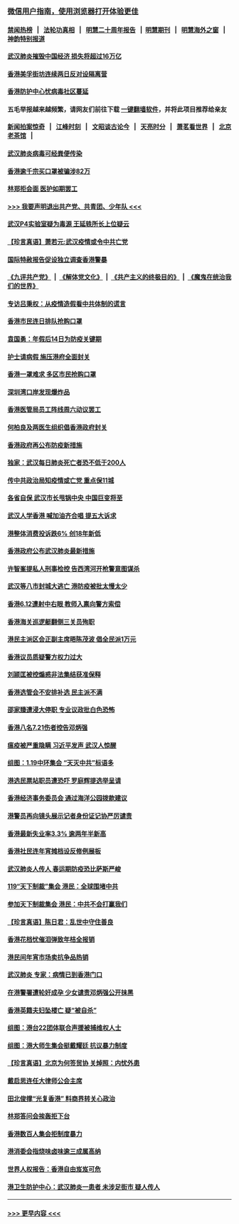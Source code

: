### [微信用户指南，使用浏览器打开体验更佳](https://github.com/gfw-breaker/banned-news1/blob/master/indexes/wechat-guide.md?t=0)
#### [禁闻热榜](热点新闻.md?t=0)  &nbsp;&nbsp;|&nbsp;&nbsp; [法轮功真相](https://github.com/gfw-breaker/truth/blob/master/README.md?t=0) &nbsp;&nbsp;|&nbsp;&nbsp; [明慧二十周年报告](https://github.com/gfw-breaker/mh-reports/blob/master/README.md?t=0) &nbsp;&nbsp;|&nbsp;&nbsp;[明慧期刊](https://github.com/gfw-breaker/mh-qikan) &nbsp;&nbsp;|&nbsp;&nbsp; [明慧海外之窗](https://github.com/gfw-breaker/mh-news/blob/master/README.md?t=0) &nbsp;&nbsp;|&nbsp;&nbsp; [神韵特别报道](https://github.com/gfw-breaker/mh-news/blob/master/shenyun.md?t=0)
#### [武汉肺炎摧毁中国经济 损失将超过16万亿](../pages/nsc415/n11839723.md?t=02031122) 
#### [香港美孚街坊连续两日反对设隔离营](../pages/nsc415/n11839962.md?t=02031122) 
#### [香港防护中心忧病毒社区蔓延](../pages/nsc415/n11839933.md?t=02031122) 
#### 五毛举报越来越频繁，请网友们前往下载 [一键翻墙软件](https://github.com/gfw-breaker/ssr-accounts)，并将此项目推荐给亲友
#### [新闻拍案惊奇](https://github.com/gfw-breaker/banned-news1/blob/master/pages/link4.md) &nbsp;&nbsp;|&nbsp;&nbsp; [江峰时刻](https://github.com/gfw-breaker/banned-news1/blob/master/pages/link4.md) &nbsp;&nbsp;|&nbsp;&nbsp; [文昭谈古论今](https://github.com/gfw-breaker/banned-news1/blob/master/pages/link4.md) &nbsp;&nbsp;|&nbsp;&nbsp; [天亮时分](https://github.com/gfw-breaker/banned-news1/blob/master/pages/link4.md) &nbsp;&nbsp;|&nbsp;&nbsp; [萧茗看世界](https://github.com/gfw-breaker/banned-news1/blob/master/pages/link4.md) &nbsp;&nbsp;|&nbsp;&nbsp; [北京老茶馆](https://github.com/gfw-breaker/banned-news1/blob/master/pages/link4.md) &nbsp;&nbsp;|&nbsp;&nbsp; 
#### [武汉肺炎病毒可经粪便传染](../pages/nsc415/n11839939.md?t=02031122) 
#### [香港逾千宗买口罩被骗涉82万](../pages/nsc415/n11839914.md?t=02031122) 
#### [林郑拒会面 医护如期罢工](../pages/nsc415/n11839892.md?t=02031122) 
#### [>>> 我要声明退出共产党、共青团、少年队 <<<](https://github.com/begood0513/goodnews/blob/master/quit/letter.md) 
#### [武汉P4实验室疑为毒源 王延轶所长上位疑云](../pages/nsc415/n11835543.md?t=02031122) 
#### [【珍言真语】萧若元:武汉疫情或令中共亡党](../pages/nsc415/n11829394.md?t=02031122) 
#### [国际特赦报告促设独立调查香港警暴](../pages/nsc415/n11833845.md?t=02031122) 
#### [《九评共产党》](https://github.com/begood0513/9ping.md/blob/master/README.md) &nbsp;|&nbsp; [《解体党文化》](../../../../jtdwh.md/blob/master/README.md)  &nbsp;|&nbsp; [《共产主义的终极目的》](../../../../gczydzjmd.md/blob/master/README.md) &nbsp;|&nbsp; [《魔鬼在统治我们的世界》](../../../../mgztzwmdsj.md/blob/master/README.md) 
#### [专访吕秉权：从疫情造假看中共体制的谎言](../pages/nsc415/n11833813.md?t=02031122) 
#### [香港市民连日排队抢购口罩](../pages/nsc415/n11833794.md?t=02031122) 
#### [袁国勇：年假后14日为防疫关键期](../pages/nsc415/n11831088.md?t=02031122) 
#### [护士请病假 施压港府全面封关](../pages/nsc415/n11831030.md?t=02031122) 
#### [香港一罩难求 多区市民抢购口罩](../pages/nsc415/n11831002.md?t=02031122) 
#### [深圳湾口岸发现爆炸品](../pages/nsc415/n11828802.md?t=02031122) 
#### [香港医管局员工阵线周六动议罢工](../pages/nsc415/n11828762.md?t=02031122) 
#### [何柏良及两医生组织倡香港政府封关](../pages/nsc415/n11828749.md?t=02031122) 
#### [香港政府再公布防疫新措施](../pages/nsc415/n11828716.md?t=02031122) 
#### [独家：武汉每日肺炎死亡者恐不低于200人](../pages/nsc415/n11828240.md?t=02031122) 
#### [传中共政治局知疫情或亡党 重点保11城](../pages/nsc415/n11828145.md?t=02031122) 
#### [各省自保 武汉市长甩锅中央 中国巨变将至](../pages/nsc415/n11828021.md?t=02031122) 
#### [武汉人学香港 喊加油齐合唱 提五大诉求](../pages/nsc415/n11827046.md?t=02031122) 
#### [港整体消费投诉跌6% 创18年新低](../pages/nsc415/n11817280.md?t=02031122) 
#### [香港政府公布武汉肺炎最新措施](../pages/nsc415/n11817152.md?t=02031122) 
#### [许智峯提私人刑事检控 告西湾河开枪警意图谋杀](../pages/nsc415/n11817132.md?t=02031122) 
#### [武汉等八市封城大逃亡 港防疫被批太慢太少](../pages/nsc415/n11817058.md?t=02031122) 
#### [香港6.12遭射中右眼 教师入禀向警方索偿](../pages/nsc415/n11814678.md?t=02031122) 
#### [香港海关巡逻艇翻侧三关员殉职](../pages/nsc415/n11814604.md?t=02031122) 
#### [港民主派区会正副主席晤陈茂波 倡全民派1万元](../pages/nsc415/n11814582.md?t=02031122) 
#### [香港议员质疑警方权力过大](../pages/nsc415/n11814560.md?t=02031122) 
#### [刘颕匡被控煽惑非法集结获准保释](../pages/nsc415/n11811727.md?t=02031122) 
#### [香港选管会不安排补选 民主派不满](../pages/nsc415/n11811691.md?t=02031122) 
#### [邵家臻遭浸大停职 专业议政批白色恐怖](../pages/nsc415/n11811670.md?t=02031122) 
#### [香港八名7.21伤者控告邓炳强](../pages/nsc415/n11811623.md?t=02031122) 
#### [瘟疫被严重隐瞒 习近平发声 武汉人惊醒](../pages/nsc415/n11811186.md?t=02031122) 
#### [组图：1.19中环集会 “天灭中共”标语多](../pages/nsc415/n11809514.md?t=02031122) 
#### [港选民票站职员遭恐吓 罗庭辉提选举呈请](../pages/nsc415/n11808914.md?t=02031122) 
#### [香港经济事务委员会 通过海洋公园拨款建议](../pages/nsc415/n11808906.md?t=02031122) 
#### [港警员再向镜头展示记者身份证记协严厉谴责](../pages/nsc415/n11808888.md?t=02031122) 
#### [香港最新失业率3.3% 逾两年半新高](../pages/nsc415/n11808887.md?t=02031122) 
#### [香港社民连年宵摊档设反修例展板](../pages/nsc415/n11808857.md?t=02031122) 
#### [武汉肺炎人传人 春运期防疫恐比萨斯严峻](../pages/nsc415/n11808739.md?t=02031122) 
#### [119“天下制裁”集会 港民：全球围堵中共](../pages/nsc415/n11806318.md?t=02031122) 
#### [参加天下制裁集会 港民：中共不会打赢我们](../pages/nsc415/n11806596.md?t=02031122) 
#### [【珍言真语】陈日君：乱世中守住善良](../pages/nsc415/n11806247.md?t=02031122) 
#### [香港花档忧催泪弹致年桔全报销](../pages/nsc415/n11806130.md?t=02031122) 
#### [港民间年宵市场卖抗争品热销](../pages/nsc415/n11806073.md?t=02031122) 
#### [武汉肺炎 专家：病情已到香港门口](../pages/nsc415/n11806020.md?t=02031122) 
#### [在港警署遭轮奸成孕 少女谴责邓炳强公开抹黑](../pages/nsc415/n11805981.md?t=02031122) 
#### [香港英籍夫妇坠楼亡 疑“被自杀”](../pages/nsc415/n11805937.md?t=02031122) 
#### [组图：港台22团体联合声援被捕维权人士](../pages/nsc415/n11801834.md?t=02031122) 
#### [组图：港大师生集会挺戴耀廷 抗议暴力制度](../pages/nsc415/n11799298.md?t=02031122) 
#### [【珍言真语】北京为何签贸协 关焯照：内忧外患](../pages/nsc415/n11799790.md?t=02031122) 
#### [戴启思连任大律师公会主席](../pages/nsc415/n11799306.md?t=02031122) 
#### [田北俊撑“光复香港” 料商界转关心政治](../pages/nsc415/n11799287.md?t=02031122) 
#### [林郑答问会挨轰拒下台](../pages/nsc415/n11799261.md?t=02031122) 
#### [香港数百人集会拒制度暴力](../pages/nsc415/n11796941.md?t=02031122) 
#### [港消委会指烧味卤味逾三成属高纳](../pages/nsc415/n11796815.md?t=02031122) 
#### [世界人权报告：香港自由岌岌可危](../pages/nsc415/n11796873.md?t=02031122) 
#### [港卫生防护中心：武汉肺炎一患者 未涉足街市 疑人传人](../pages/nsc415/n11796789.md?t=02031122) 

----
#### [ >>> 更早内容 <<< ](../indexes/nsc415-earlier.md)
